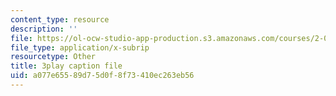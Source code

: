 ```yaml
---
content_type: resource
description: ''
file: https://ol-ocw-studio-app-production.s3.amazonaws.com/courses/2-003sc-engineering-dynamics-fall-2011/a077e65589d75d0f8f73410ec263eb56_PZ1zxBO1kO8.vtt
file_type: application/x-subrip
resourcetype: Other
title: 3play caption file
uid: a077e655-89d7-5d0f-8f73-410ec263eb56
---
```

